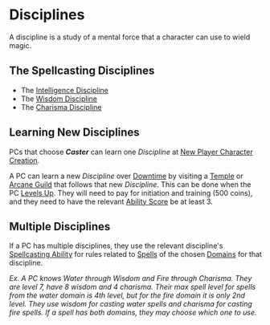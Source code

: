 # Disciplines

A discipline is a study of a mental force that a character can use to wield magic.

## The Spellcasting Disciplines

- The [Intelligence Discipline](Intelligence%20Discipline.md)
- The [Wisdom Discipline](Wisdom%20Discipline.md)
- The [Charisma Discipline](Charisma%20Discipline.md)

## Learning New Disciplines

PCs that choose ***Caster*** can learn one *Discipline* at [New Player Character Creation](../../../Character%20Creation/New%20Player%20Character%20Creation.md).

A PC can learn a new *Discipline* over [Downtime](../../../Player%20Characters/Derived%20Statistics/Level.md#Downtime) by visiting a [Temple](../../../Resources%20for%20GMs/Economy/Price%20Subtables/Holy%20Temple.md) or [Arcane Guild](../../../Resources%20for%20GMs/Economy/Price%20Subtables/Arcane%20Guild.md) that follows that new *Discipline*. This can be done when the PC [Levels Up](../../../Player%20Characters/Derived%20Statistics/Level.md#Level%20Up). They will need to pay for initiation and training (500 coins), and they need to have the relevant [Ability Score](../../../Player%20Characters/The%20Ability%20Scores/Ability%20Scores.md) be at least 3.

## Multiple Disciplines

If a PC has multiple disciplines, they use the relevant discipline's [Spellcasting Ability](../Spellcasting%20Ability.md) for rules related to [Spells](../../Spells.md) of the chosen [Domains](../../Spells/Spell%20Domains/{Spell%20Domains}.md) for that discipline.

*Ex. A PC knows Water through Wisdom and Fire through Charisma. They are level 7, have 8 wisdom and 4 charisma. Their max spell level for spells from the water domain is 4th level, but for the fire domain it is only 2nd level. They use wisdom for casting water spells and charisma for casting fire spells. If a spell has both domains, they may choose which one to use.*
